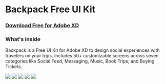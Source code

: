 # Backpack Free UI Kit
### [Download Free for Adobe XD](http://bit.ly/2RovNKL)
### What's inside
Backpack is a Free UI Kit for Adobe XD to design social experiences with travelers on your trips. Includes 50+ customizable screens across seven categories like Social Feed, Messaging, Music, Book Trips, and Buying Tickets.

<a>
  <img src="https://mir-s3-cdn-cf.behance.net/project_modules/1400/b96f6869411833.5b80137ab6105.png" width="" />
</a>

<a>
  <img src="https://mir-s3-cdn-cf.behance.net/project_modules/1400/3b4afd69411833.5b924a81ad561.png" width="" />
</a>

<a>
  <img src="https://mir-s3-cdn-cf.behance.net/project_modules/1400/d5a0b369411833.5b823d4a44300.png" width="" />
</a>

<a>
  <img src="https://mir-s3-cdn-cf.behance.net/project_modules/1400/125b7169411833.5b81543d7491c.png" width="" />
</a>

<a>
  <img src="https://mir-s3-cdn-cf.behance.net/project_modules/1400/62076269411833.5b825729976e4.png" width="" />
</a>
